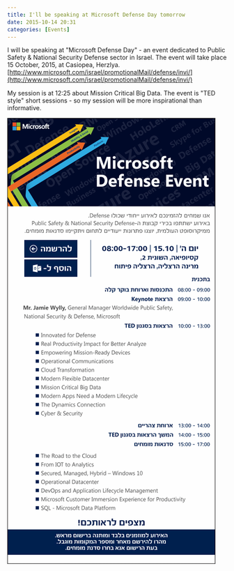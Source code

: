 ```yaml
---
title: I'll be speaking at Microsoft Defense Day tomorrow
date: 2015-10-14 20:31
categories: [Events]
---
```


I will be speaking at "Microsoft Defense Day" - an event dedicated to Public Safety & National Security Defense sector in Israel. The event will take place 15 October, 2015, at Casiopea, Herzlya.
[http://www.microsoft.com/israel/promotionalMail/defense/invi/](http://www.microsoft.com/israel/promotionalMail/defense/invi/)

My session is at 12:25 about Mission Critical Big Data.
The event is "TED style" short sessions - so my session will be more inspirational than informative.

![invite](/images/2015-10-14-ill-be-speaking-at-microsoft-defense-day-tomorrow_1.png)